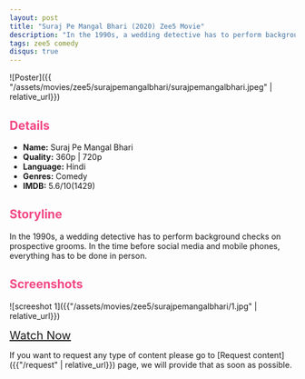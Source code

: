 ```yaml
---
layout: post
title: "Suraj Pe Mangal Bhari (2020) Zee5 Movie"
description: "In the 1990s, a wedding detective has to perform background checks on prospective grooms. In the time before social media and mobile phones, everything has to be done in person. "
tags: zee5 comedy
disqus: true
---
```

<style>
h2{
    color:#F24784;
}
</style>

![Poster]({{ "/assets/movies/zee5/surajpemangalbhari/surajpemangalbhari.jpeg" | relative_url}})

## Details

* **Name:** Suraj Pe Mangal Bhari
* **Quality:** 360p \| 720p
* **Language:** Hindi
* **Genres:** Comedy
* **IMDB:** 5.6/10(1429)

## Storyline

In the 1990s, a wedding detective has to perform background checks on prospective grooms. In the time before social media and mobile phones, everything has to be done in person.

## Screenshots

![screeshot 1]({{"/assets/movies/zee5/surajpemangalbhari/1.jpg" | relative_url}})

<!-- ![screeshot 2]({{"/assets/movies/zee5/surajpemangalbhari/2.jpg" | relative_url}})
<br>
![screeshot 3]({{"/assets/movies/zee5/surajpemangalbhari/3.jpg" | relative_url}})
<br> -->

<a class="btn card_btn" href="{{ '/movies/zee5/surajpemangalbhari' | relative_url}}" style="font-size:20px" target="_blank">Watch Now</a>

If you want to request any type of content please go to [Request content]({{"/request" | relative_url}}) page, we will provide that as soon as possible.
